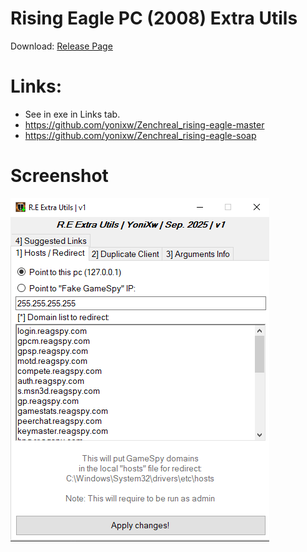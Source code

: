 # Rising Eagle PC (2008) Extra Utils
Download: [Release Page](https://github.com/yonixw/REExtraUtils/releases)

# Links:
* See in exe in Links tab.
* https://github.com/yonixw/Zenchreal_rising-eagle-master
* https://github.com/yonixw/Zenchreal_rising-eagle-soap

# Screenshot

![](./screenshot.png)

